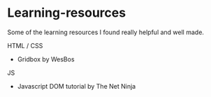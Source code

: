# Learning-resources
Some of the learning resources I found really helpful and well made.


HTML / CSS
- Gridbox by WesBos

JS
- Javascript DOM tutorial by The Net Ninja
